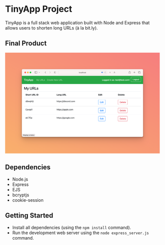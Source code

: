 # TinyApp Project

TinyApp is a full stack web application built with Node and Express that allows users to shorten long URLs (à la bit.ly).

## Final Product

!["Screenshot"](https://github.com/tusharhchhabra/tinyapp/blob/master/docs/urls-page.png)

## Dependencies

- Node.js
- Express
- EJS
- bcryptjs
- cookie-session

## Getting Started

- Install all dependencies (using the `npm install` command).
- Run the development web server using the `node express_server.js` command.